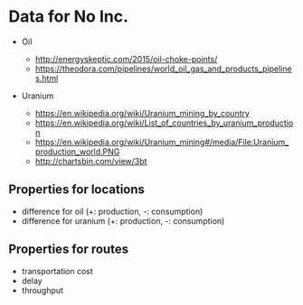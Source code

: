 # Data for No Inc.

- Oil
  - http://energyskeptic.com/2015/oil-choke-points/
  - https://theodora.com/pipelines/world_oil_gas_and_products_pipelines.html

- Uranium
  - https://en.wikipedia.org/wiki/Uranium_mining_by_country
  - https://en.wikipedia.org/wiki/List_of_countries_by_uranium_production
  - https://en.wikipedia.org/wiki/Uranium_mining#/media/File:Uranium_production_world.PNG
  - http://chartsbin.com/view/3bt

## Properties for locations

- difference for oil (+: production, -: consumption)
- difference for uranium (+: production, -: consumption)

## Properties for routes

- transportation cost
- delay
- throughput
